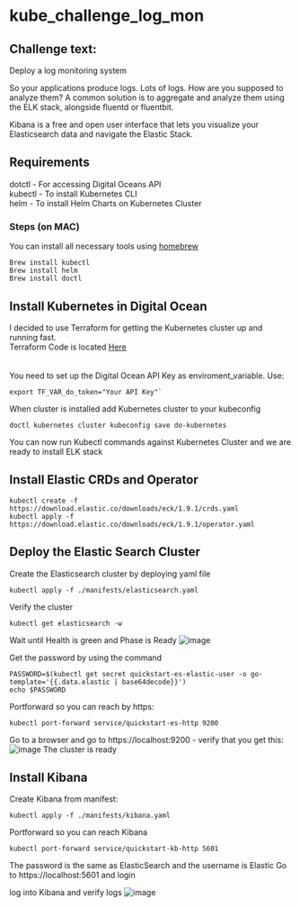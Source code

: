 # kube_challenge_log_mon

## Challenge text: 
Deploy a log monitoring system

So your applications produce logs. Lots of logs. How are you supposed to analyze them? A common solution is to aggregate and analyze them using the ELK stack, alongside fluentd or fluentbit.


Kibana is a free and open user interface that lets you visualize your Elasticsearch data and navigate the Elastic Stack. 

## Requirements
dotctl - For accessing Digital Oceans API <br /> 
kubectl - To install Kubernetes CLI <br /> 
helm - To install Helm Charts on Kubernetes Cluster <br /> 

### Steps (on MAC)
You can install all necessary tools using [homebrew](https://brew.sh) 
```
Brew install kubectl
Brew install helm
Brew install doctl
```

## Install Kubernetes in Digital Ocean
I decided to use Terraform for getting the Kubernetes cluster up and running fast. <br /> 
Terraform Code is located [Here](https://github.com/espenhermansen/kube_challenge_log_mon/tree/main/terraform) <br /> 
<br /> <br /> 
You need to set up the Digital Ocean API Key as enviroment_variable. Use:
```
export TF_VAR_do_token="Your API Key"`
```

When cluster is installed add Kubernetes cluster to your kubeconfig
```
doctl kubernetes cluster kubeconfig save do-kubernetes
```

You can now run Kubectl commands against Kubernetes Cluster and we are ready to install ELK stack
<br /> 
## Install Elastic CRDs and Operator
```
kubectl create -f https://download.elastic.co/downloads/eck/1.9.1/crds.yaml
kubectl apply -f https://download.elastic.co/downloads/eck/1.9.1/operator.yaml
```

## Deploy the Elastic Search Cluster
Create the Elasticsearch cluster by deploying yaml file
```
kubectl apply -f ./manifests/elasticsearch.yaml
```

Verify the cluster
```
kubectl get elasticsearch -w
```
Wait until Health is green and Phase is Ready
![image](https://user-images.githubusercontent.com/22987121/147752896-df1636e1-f3be-4602-8bb7-5e74d7e369af.png)

Get the password by using the command
```
PASSWORD=$(kubectl get secret quickstart-es-elastic-user -o go-template='{{.data.elastic | base64decode}}')
echo $PASSWORD
```

Portforward so you can reach by https:
```
kubectl port-forward service/quickstart-es-http 9200
```

Go to a browser and go to https://localhost:9200  - verify that you get this:
![image](https://user-images.githubusercontent.com/22987121/147753101-97ef7c2b-f14c-4780-b51c-b881a5c7675e.png)
The cluster is ready

## Install Kibana

Create Kibana from manifest:
```
kubectl apply -f ./manifests/kibana.yaml
```

Portforward so you can reach Kibana
```
kubectl port-forward service/quickstart-kb-http 5601
```

The password is the same as ElasticSearch and the username is Elastic
Go to https://localhost:5601 and login 

log into Kibana and verify logs
![image](https://user-images.githubusercontent.com/22987121/147754010-597760c1-12e2-470a-80a3-5537d8f58cde.png)

